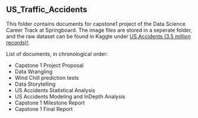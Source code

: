 ## US_Traffic_Accidents
This folder contains documents for capstone1 project of the Data Science Career Track at Springboard.
The image files are stored in a seperate folder, and the raw dataset can be found in Kaggle under [US Accidents (3.5 million records)!](https://www.kaggle.com/sobhanmoosavi/us-accidents).

List of documents, in chronological order:
- Capstone 1 Project Proposal
- Data Wrangling
- Wind Chill prediction tests
- Data Storytelling
- US Accidents Statistical Analysis
- US Accidents Modeling and InDepth Analysis
- Capstone 1 Milestone Report
- Capstone 1 Final Report

